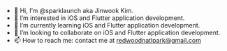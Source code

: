 - 👋 Hi, I’m @sparklaunch aka Jinwook Kim.
- 👀 I’m interested in iOS and Flutter application development.
- 🌱 I’m currently learning iOS and Flutter application development.
- 💞️ I’m looking to collaborate on iOS and Flutter application development.
- 📫 How to reach me: contact me at redwoodnatlpark@gmail.com

<!---
sparklaunch/sparklaunch is a ✨ special ✨ repository because its `README.md` (this file) appears on your GitHub profile.
You can click the Preview link to take a look at your changes.
--->
